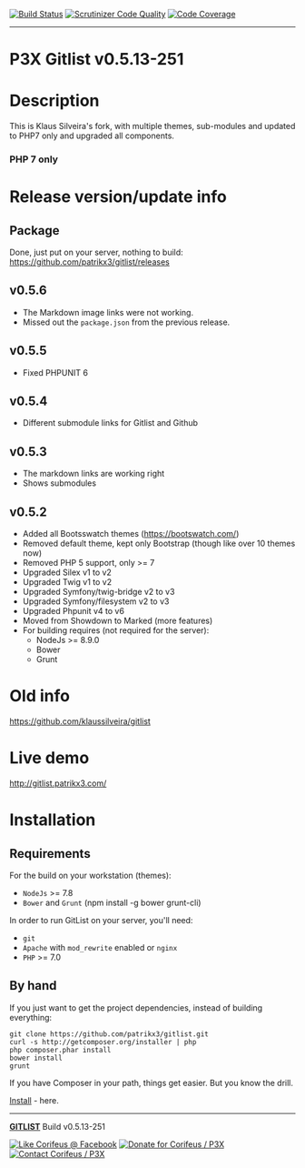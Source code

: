 [//]: #@corifeus-header

  [![Build Status](https://travis-ci.org/patrikx3/gitlist.svg?branch=master)](https://travis-ci.org/patrikx3/gitlist)  [![Scrutinizer Code Quality](https://scrutinizer-ci.com/g/patrikx3/gitlist/badges/quality-score.png?b=master)](https://scrutinizer-ci.com/g/patrikx3/gitlist/?branch=master)  [![Code Coverage](https://scrutinizer-ci.com/g/patrikx3/gitlist/badges/coverage.png?b=master)](https://scrutinizer-ci.com/g/patrikx3/gitlist/?branch=master) 

---

 
# P3X Gitlist  v0.5.13-251    

# Description  


                        
[//]: #@corifeus-header:end

This is Klaus Silveira's fork, with multiple themes, sub-modules and updated to PHP7 only and upgraded all components.

### PHP 7 only
 
# Release version/update info

## Package
Done, just put on your server, nothing to build:   
https://github.com/patrikx3/gitlist/releases


## v0.5.6
* The Markdown image links were not working. 
* Missed out the ```package.json``` from the previous release.

## v0.5.5
* Fixed PHPUNIT 6

## v0.5.4
* Different submodule links for Gitlist and Github

## v0.5.3
* The markdown links are working right
* Shows submodules

## v0.5.2
* Added all Bootsswatch themes (https://bootswatch.com/)
* Removed default theme, kept only Bootstrap (though like over 10 themes now)
* Removed PHP 5 support, only >= 7
* Upgraded Silex v1 to v2
* Upgraded Twig v1 to v2
* Upgraded Symfony/twig-bridge v2 to v3
* Upgraded  Symfony/filesystem v2 to v3
* Upgraded Phpunit v4 to v6
* Moved from Showdown to Marked (more features)
* For building requires (not required for the server):
  * NodeJs >= 8.9.0
  * Bower
  * Grunt

   
# Old info
https://github.com/klaussilveira/gitlist

# Live demo

http://gitlist.patrikx3.com/

# Installation

## Requirements
For the build on your workstation (themes):
* ```NodeJs``` >= 7.8
* ```Bower``` and ```Grunt``` (npm install -g bower grunt-cli)

In order to run GitList on your server, you'll need:

* ```git```
* ```Apache``` with ```mod_rewrite``` enabled or ```nginx```
* ```PHP``` >= 7.0 

## By hand
If you just want to get the project dependencies, instead of building everything:

```
git clone https://github.com/patrikx3/gitlist.git
curl -s http://getcomposer.org/installer | php
php composer.phar install
bower install
grunt
```

If you have Composer in your path, things get easier. But you know the drill.

[Install](INSTALL.md) - here.


[//]: #@corifeus-footer

---

[**GITLIST**](https://pages.corifeus.com/gitlist) Build v0.5.13-251 

[![Like Corifeus @ Facebook](https://img.shields.io/badge/LIKE-Corifeus-3b5998.svg)](https://www.facebook.com/corifeus.software) [![Donate for Corifeus / P3X](https://img.shields.io/badge/Donate-Corifeus-003087.svg)](https://www.paypal.com/cgi-bin/webscr?cmd=_donations&business=LFRV89WPRMMVE&lc=HU&item_name=Patrik%20Laszlo&item_number=patrikx3&currency_code=HUF&bn=PP%2dDonationsBF%3abtn_donate_SM%2egif%3aNonHosted)  [![Contact Corifeus / P3X](https://img.shields.io/badge/Contact-P3X-ff9900.svg)](https://www.patrikx3.com/en/front/contact) 


 

[//]: #@corifeus-footer:end